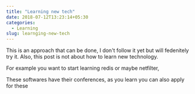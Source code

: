 ```yaml
---
title: "Learning new tech"
date: 2018-07-12T13:23:14+05:30
categories:
  - Learning
slug: learnging-new-tech
---
```


This is an approach that can be done, I don't follow it yet but will fedenitely try it.
Also, this post is not about how to learn new technology.

For example you want to start learning redis or maybe netfilter,

These softwares have their conferences, as you learn you can also apply for these
